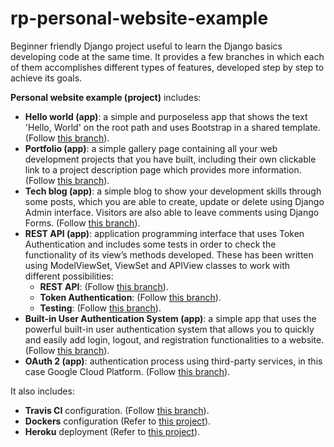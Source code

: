 # rp-personal-website-example
Beginner friendly Django project useful to learn the Django basics developing code at the same time. It provides a few branches in which each of them accomplishes different types of features, developed step by step to achieve its goals.

**Personal website example (project)** includes:
- **Hello world (app)**: a simple and purposeless app that shows the text 'Hello, World' on the root path and uses Bootstrap in a shared template. (Follow [this branch](https://github.com/ferranverdes/rp-personal-website-example/tree/hello-world-app)).
- **Portfolio (app)**: a simple gallery page containing all your web development projects that you have built, including their own clickable link to a project description page which provides more information. (Follow [this branch](https://github.com/ferranverdes/rp-personal-website-example/tree/portfolio-app)).
- **Tech blog (app)**: a simple blog to show your development skills through some posts, which you are able to create, update or delete using Django Admin interface. Visitors are also able to leave comments using Django Forms. (Follow [this branch](https://github.com/ferranverdes/rp-personal-website-example/tree/tech-blog-app)).
- **REST API (app)**: application programming interface that uses Token Authentication and includes some tests in order to check the functionality of its view’s methods developed. These has been written using ModelViewSet, ViewSet and APIView classes to work with different possibilities:
  - **REST API**: (Follow [this branch](https://github.com/ferranverdes/rp-personal-website-example/tree/rest-api-app)).
  - **Token Authentication**: (Follow [this branch](https://github.com/ferranverdes/rp-personal-website-example/tree/token-authentication-integration)).
  - **Testing**: (Follow [this branch](https://github.com/ferranverdes/rp-personal-website-example/tree/rest-api-app-tester)).
- **Built-in User Authentication System (app)**: a simple app that uses the powerful built-in user authentication system that allows you to quickly and easily add login, logout, and registration functionalities to a website. (Follow [this branch](https://github.com/ferranverdes/rp-personal-website-example/tree/built-in-user-authentication-system-integration)).
- **OAuth 2 (app)**: authentication process using third-party services, in this case Google Cloud Platform. (Follow [this branch](https://github.com/ferranverdes/rp-personal-website-example/tree/oauth2-authentication-integration)).

It also includes:
- **Travis CI** configuration. (Follow [this branch](https://github.com/ferranverdes/rp-personal-website-example/tree/travis-ci-integration)).
- **Dockers** configuration (Refer to [this project](https://github.com/ferranverdes/rp-django-project-skeleton)).
- **Heroku** deployment (Refer to [this project](https://github.com/ferranverdes/rp-django-project-skeleton)).
